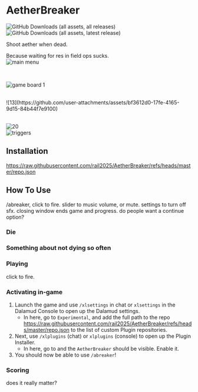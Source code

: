 # AetherBreaker
![GitHub Downloads (all assets, all releases)](https://img.shields.io/github/downloads/rail2025/AetherBreaker/total) <br>
![GitHub Downloads (all assets, latest release)](https://img.shields.io/github/downloads/rail2025/AetherBreaker/latest/total?label=People%20that%20are%20actually%20waiting%20for%20a%20CookieClicker%20clone%3A)


Shoot aether when dead.

Because waiting for res in field ops sucks.
<br>
![main menu](https://github.com/user-attachments/assets/1b23f707-b464-4b82-bc25-006dbb4a2eae)

<br>

![game board 1](https://github.com/user-attachments/assets/4b8c20a1-43f7-4d02-b7cc-d33675ad4de6)

<br>
![13](https://github.com/user-attachments/assets/bf3612d0-17fe-4165-9d15-84b44f7e9100)

<br>![20](https://github.com/user-attachments/assets/38c44152-f121-4407-89ee-7294ed7968a0)
<br>
![triggers](https://github.com/user-attachments/assets/7808b782-3cee-4baf-9afb-d57934763f82)
<br> 

## Installation

https://raw.githubusercontent.com/rail2025/AetherBreaker/refs/heads/master/repo.json
## How To Use
/abreaker, click to fire. slider to music volume, or mute. settings to turn off sfx. closing window ends game and progress. do people want a continue option?
### Die


### Something about not dying so often


### Playing

click to fire.

### Activating in-game

1. Launch the game and use `/xlsettings` in chat or `xlsettings` in the Dalamud Console to open up the Dalamud settings.
    * In here, go to `Experimental`, and add the full path to the repo https://raw.githubusercontent.com/rail2025/AetherBreaker/refs/heads/master/repo.json to the list of custom Plugin repositories.
2. Next, use `/xlplugins` (chat) or `xlplugins` (console) to open up the Plugin Installer.
    * In here, go to and the `AetherBreaker` should be visible. Enable it.
3. You should now be able to use `/abreaker`!


### Scoring

does it really matter?


